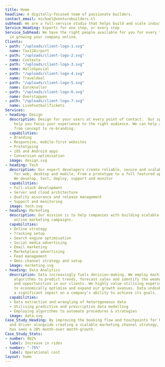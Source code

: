```yaml
---
title: Home
headline: A digitally-focused team of passionate builders.
contact_email: michael@venturebuilders.nl
subhead: We are a full-service studio that helps build and scale industry wide companies.
Service_Heading: Experts for one step, or every step
Service_Subhead: We have the right people available for you for every task needed
  in growing your company online.
Clients:
- path: "/uploads/client-logo-1.svg"
  name: Taxi2Airport
- path: "/uploads/client-logo-2.svg"
  name: Contexta
- path: "/uploads/client-logo-3.svg"
  name: HelloSpecial
- path: "/uploads/client-logo-4.svg"
  name: Traveldeal
- path: "/uploads/client-logo-5.svg"
  name: Euroknaller
- path: "/uploads/client-logo-6.svg"
  name: Overstappen
- path: "/uploads/client-logo-7.svg"
  name: LiveFootballTickets
Services:
- heading: Design
  description: Design for your users at every point of contact.  Our specialists can
    help you focus your experience to the right audience. We can help at any stage,
    from concept to re-branding.
  capabilities:
  - Branding
  - Responsive, mobile-first websites
  - Prototyping
  - iOS and Android apps
  - Conversion optimisation
  image: design.svg
- heading: Tech
  description: Our expert developers create reliable, secure and scalable applications
    for web, desktop and mobile. From a prototype to a full featured application.
    We develop, test, deploy, support and monitor
  capabilities:
  - Full-stack development
  - Server and cloud architecture
  - Quality assurance and release management
  - Support and monitoring
  image: tech.svg
- heading: Marketing
  description: Our mission is to help companies with building scalable and effective
    online marketing campaigns.
  capabilities:
  - Online strategy
  - Tracking setup
  - Search engine optimisation
  - Social media advertising
  - Email marketing
  - Marketplace advertising
  - Feed management
  - Omni-channel strategy and setup
  image: marketing.svg
- heading: Data Analytics
  description: Data increasingly fuels decision-making. We employ machine learning
    algorithms to predict trends, forecast sales and identify the weaknesses, strengths
    and opportunities in our clients. We highly value utilising experimental models
    to economically optimise and expand our growth avenues. Data undoubtedly can have
    a significant impact on a company’s ability to achieve its goals.
  capabilities:
  - Data extraction and wrangling of heterogeneous data
  - Utilising predictive and prescriptive data modelling
  - Employing algorithms to automate procedures & strategies
  image: data.svg
Case_Study_Heading: By improving the booking flow and touchpoints for both customer
  and driver alongside creating a scalable marketing channel strategy, Taxi2Airport
  has seen a 20% month-over month-growth.
Case_Study_Stats:
- number: 862%
  label: Increase in rides
- number: "-75%"
  label: Operational cost
layout: home
---
```


